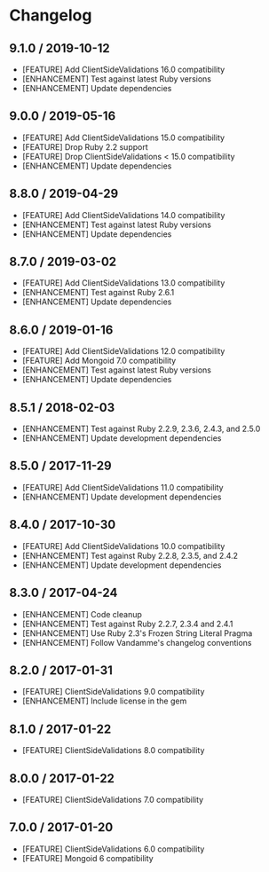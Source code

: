 # Changelog

## 9.1.0 / 2019-10-12

* [FEATURE] Add ClientSideValidations 16.0 compatibility
* [ENHANCEMENT] Test against latest Ruby versions
* [ENHANCEMENT] Update dependencies

## 9.0.0 / 2019-05-16

* [FEATURE] Add ClientSideValidations 15.0 compatibility
* [FEATURE] Drop Ruby 2.2 support
* [FEATURE] Drop ClientSideValidations < 15.0 compatibility
* [ENHANCEMENT] Update dependencies

## 8.8.0 / 2019-04-29

* [FEATURE] Add ClientSideValidations 14.0 compatibility
* [ENHANCEMENT] Test against latest Ruby versions
* [ENHANCEMENT] Update dependencies

## 8.7.0 / 2019-03-02

* [FEATURE] Add ClientSideValidations 13.0 compatibility
* [ENHANCEMENT] Test against Ruby 2.6.1
* [ENHANCEMENT] Update dependencies

## 8.6.0 / 2019-01-16

* [FEATURE] Add ClientSideValidations 12.0 compatibility
* [FEATURE] Add Mongoid 7.0 compatibility
* [ENHANCEMENT] Test against latest Ruby versions
* [ENHANCEMENT] Update dependencies

## 8.5.1 / 2018-02-03

* [ENHANCEMENT] Test against Ruby 2.2.9, 2.3.6, 2.4.3, and 2.5.0
* [ENHANCEMENT] Update development dependencies

## 8.5.0 / 2017-11-29

* [FEATURE] Add ClientSideValidations 11.0 compatibility
* [ENHANCEMENT] Update development dependencies

## 8.4.0 / 2017-10-30

* [FEATURE] Add ClientSideValidations 10.0 compatibility
* [ENHANCEMENT] Test against Ruby 2.2.8, 2.3.5, and 2.4.2
* [ENHANCEMENT] Update development dependencies

## 8.3.0 / 2017-04-24

* [ENHANCEMENT] Code cleanup
* [ENHANCEMENT] Test against Ruby 2.2.7, 2.3.4 and 2.4.1
* [ENHANCEMENT] Use Ruby 2.3's Frozen String Literal Pragma
* [ENHANCEMENT] Follow Vandamme's changelog conventions

## 8.2.0 / 2017-01-31

* [FEATURE] ClientSideValidations 9.0 compatibility
* [ENHANCEMENT] Include license in the gem

## 8.1.0 / 2017-01-22

* [FEATURE] ClientSideValidations 8.0 compatibility

## 8.0.0 / 2017-01-22

* [FEATURE] ClientSideValidations 7.0 compatibility

## 7.0.0 / 2017-01-20

* [FEATURE] ClientSideValidations 6.0 compatibility
* [FEATURE] Mongoid 6 compatibility
